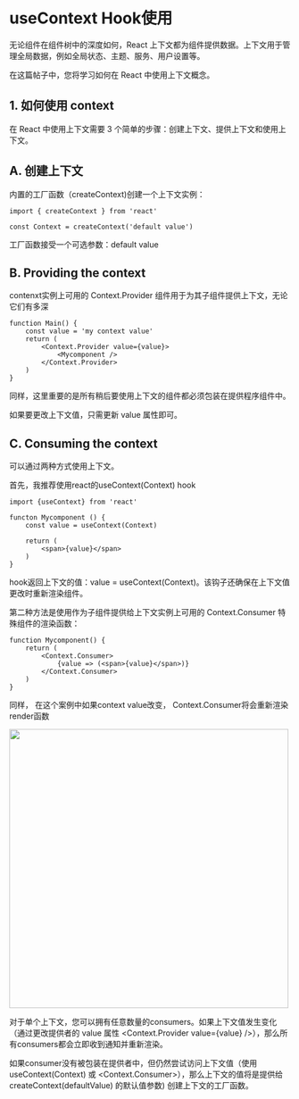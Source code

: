 # useContext Hook使用

无论组件在组件树中的深度如何，React 上下文都为组件提供数据。上下文用于管理全局数据，例如全局状态、主题、服务、用户设置等。

在这篇帖子中，您将学习如何在 React 中使用上下文概念。

## 1. 如何使用 context

在 React 中使用上下文需要 3 个简单的步骤：创建上下文、提供上下文和使用上下文。

## A. 创建上下文

内置的工厂函数（createContext)创建一个上下文实例：

```
import { createContext } from 'react'

const Context = createContext('default value')

```
工厂函数接受一个可选参数：default value

## B. Providing the context

contenxt实例上可用的 Context.Provider 组件用于为其子组件提供上下文，无论它们有多深

```
function Main() {
    const value = 'my context value'
    return (
        <Context.Provider value={value}>
            <Mycomponent />
        </Context.Provider>
    )
}

```

同样，这里重要的是所有稍后要使用上下文的组件都必须包装在提供程序组件中。

如果要更改上下文值，只需更新 value 属性即可。

## C. Consuming the context

可以通过两种方式使用上下文。

首先，我推荐使用react的useContext(Context) hook

```
import {useContext} from 'react'

functon Mycomponent () {
    const value = useContext(Context)
    
    return (
        <span>{value}</span>
    )
}

```

hook返回上下文的值：value = useContext(Context)。该钩子还确保在上下文值更改时重新渲染组件。

第二种方法是使用作为子组件提供给上下文实例上可用的 Context.Consumer 特殊组件的渲染函数：
```
function Mycomponent() {
    return (
        <Context.Consumer>
            {value => (<span>{value}</span>)}
        </Context.Consumer>
    )
}

```
同样， 在这个案例中如果context value改变， Context.Consumer将会重新渲染render函数

<img src="./react-context-3.svg" width="500" />

对于单个上下文，您可以拥有任意数量的consumers。如果上下文值发生变化（通过更改提供者的 value 属性 <Context.Provider value={value} />），那么所有consumers都会立即收到通知并重新渲染。

如果consumer没有被包装在提供者中，但仍然尝试访问上下文值（使用 useContext(Context) 或 <Context.Consumer>），那么上下文的值将是提供给 createContext(defaultValue) 的默认值参数) 创建上下文的工厂函数。

